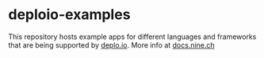 # deploio-examples

This repository hosts example apps for different languages and frameworks that
are being supported by [deplo.io](https://deplo.io/).
More info at [docs.nine.ch](https://docs.nine.ch/docs/category/deploio)